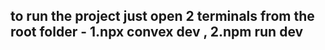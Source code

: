 ## to run the project just open 2 terminals from the root folder - 1.npx convex dev , 2.npm run dev

